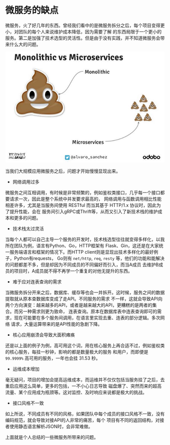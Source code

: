 # 微服务的缺点

微服务，火了好几年的东西。曾经我们看中的是微服务拆分之后，每个项目变得更小，对团队的每个人来说维护成本降低，因为需要了解
的东西局限于一个更小的服务。第二是加强了技术选型的灵活性。但是由于没有实践，并不知道微服务会带来什么大的问题。

![微服务](./img/micro_service.jpeg)

当我们大规模应用微服务之后，问题才开始慢慢显现出来。

- 网络调用过多

微服务之间互相调用，有时候是非常频繁的，例如鉴权类接口，几乎每一个接口都要请求一次，因此是整个系统中并发要求最高的，
网络调用与函数调用相比性能相差许多，尤其是当服务间使用 RESTful 而当其基于 HTTP/1.x 协议时，因此为了提升性能，会在
服务间引入gRPC或Thrift等，从而又引入了新技术栈的维护成本和更多的问题。

- 技术栈太过灵活

当每个人都可以自己主导一个服务的开发时，技术栈选型往往就变得多样化，以我所在团队为例，语言有Python、Go，HTTP框架有
Flask、Gin，这还是在大家统一服务端语言和框架的情况下。而HTTP client则是显现出技术多样化的最好例子，Python有requests，
Go则有 `net/http`, `req`, `resty` 等，他们的功能和能解决的问题都差不多，但是却因为不同成员的不同偏好而引入，而当A成员
去维护B成员的项目时，A成员就不得不再学一个重复的对他无提升的东西。

- 难于应对连表查询的需求

当微服务拆分开来之后，数据库、缓存等也会一并拆开。这时候，服务之间的数据提取就从原本查数据库变成了走API。不同服务的需求
不一样，这就会导致API向两个方向演变：越来越多的API，或者是越来越大的API，更糟糕的是两者的集合。而另一种需求则更为致命，
连表查询。原本在数据库表中连表查询即可的需求，现在可能要在多个服务间调用，在语言里实现去重、连表的部分逻辑。多次网络
请求，大量运算带来的是API性能的急剧下降。

- 核心应用崩溃会导致大面积瘫痪

还是以上面的例子为例，高可用这个词，用在核心服务上再合适不过，例如鉴权类的核心服务，每挂一秒钟，影响的都是数量极大的服务
和用户，而即便是 `99.9999%` 高可用的服务，一年也会挂 31.53 秒。

- 运维成本增加

毫无疑问，项目的增加会提高运维成本，而运维并不仅仅包括当服务挂了之后，去重启应用这么简单，更多的包括，一不小心日志导致
磁盘爆了、突然而来的超高流量、某个应用成为瓶颈等。这对监控、及时响应来说都是极大的挑战。

- 接口风格不一致

如上所说，不同成员有不同的风格，如果团队中每个成员的接口风格不一致，没有编码规范，就会导致对接API的人非常的痛苦，每个
项目有不同的返回结构，对接者使用静态语言解析JSON时，会非常难做。

上面就是个人总结的一些微服务所带来的问题。
